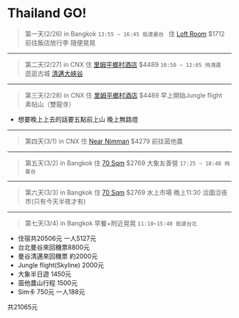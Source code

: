 Thailand GO!
===================


>第一天(2/26) in Bangkok 
`13:55 ~ 16:45 抵達曼谷 `
住 [Loft Room](https://www.airbnb.com.tw/rooms/11090457?adults=4&check_in=2017-02-26&check_out=2017-02-27&children=0&guests=4&infants=0&role=wishlist_collaborator&wl_id=191293526&wl_source=list) $1712
前往飯店放行李 
隨便晃晃

-----------------

>第二天(2/27) in CNX 
住 [里姆平鄉村酒店](https://www.tripadvisor.com.tw/Hotel_Review-g293917-d677157-Reviews-Rimping_Village-Chiang_Mai.html) $4489
`10:50 ~ 12:05 飛清邁 `
逛逛古城 
[清邁大峽谷](http://hk.apple.nextmedia.com/supplement/travel/art/20160908/19763367)

-----------------

>第三天(2/28) in CNX 
住 [里姆平鄉村酒店](https://www.tripadvisor.com.tw/Hotel_Review-g293917-d677157-Reviews-Rimping_Village-Chiang_Mai.html) $4489
早上開始Jungle flight  
素帖山（雙龍寺）
 - 想要晚上上去的話要五點前上山 晚上無路燈

-----------------

>第四天(3/1) in CNX 
住 [Near Nimman](http://abnb.me/EVmg/01phdklUQz) $4279
前往茵他農 

-----------------

>第五天(3/2) in Bangkok 
住 [70 Sqm](https://www.airbnb.com.tw/rooms/7250019?wl_source=list&wl_id=191293526&role=wishlist_collaborator&check_in=2017-03-02&check_out=2017-03-04&guests=4&adults=4) $2769
大象友善營 
`17:25 ~ 18:40 飛曼谷`

-----------------

>第六天(3/3) in Bangkok 
住 [70 Sqm](https://www.airbnb.com.tw/rooms/7250019?wl_source=list&wl_id=191293526&role=wishlist_collaborator&check_in=2017-03-02&check_out=2017-03-04&guests=4&adults=4) $2769
水上市場
晚上11:30 洽圖洽夜市(只有今天半夜才有)

-----------------

>第七天(3/4) in Bangkok
早餐+附近晃晃
`11:10~15:40 抵達台北`


- 住宿共20506元 一人5127元
- 台北曼谷來回機票8800元
- 曼谷清邁來回機票 約2000元
- Jungle flight(Skyline) 2000元
- 大象半日遊 1450元
- 茵他農山行程 1500元
- Sim卡 750元 一人188元

共21065元



